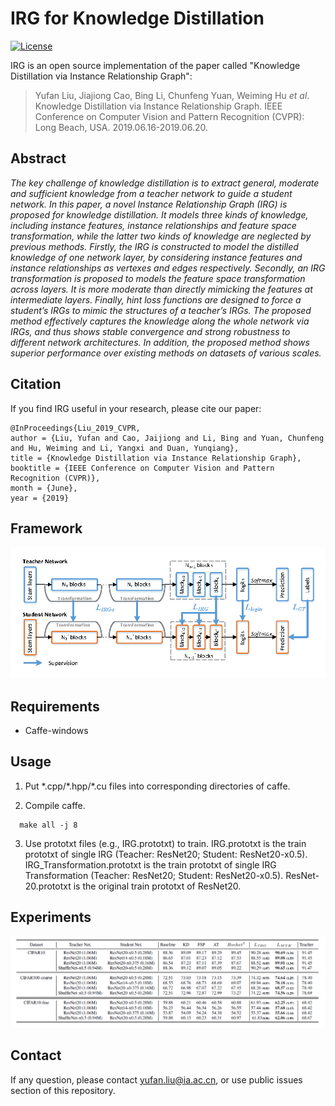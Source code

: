 # IRG for Knowledge Distillation
[![License](https://img.shields.io/badge/license-BSD-blue.svg)](LICENSE)

IRG is an open source implementation of the paper called "Knowledge Distillation via Instance Relationship Graph":
> Yufan Liu, Jiajiong Cao, Bing Li, Chunfeng Yuan, Weiming Hu *et al*. Knowledge Distillation via Instance Relationship Graph. IEEE Conference on Computer Vision and Pattern Recognition (CVPR): Long Beach, USA. 2019.06.16-2019.06.20.

## Abstract
*The key challenge of knowledge distillation is to extract
general, moderate and sufficient knowledge from a teacher
network to guide a student network. In this paper, a novel
Instance Relationship Graph (IRG) is proposed for knowledge
distillation. It models three kinds of knowledge, including
instance features, instance relationships and feature
space transformation, while the latter two kinds of
knowledge are neglected by previous methods. Firstly, the
IRG is constructed to model the distilled knowledge of
one network layer, by considering instance features and
instance relationships as vertexes and edges respectively.
Secondly, an IRG transformation is proposed to models the
feature space transformation across layers. It is more moderate
than directly mimicking the features at intermediate
layers. Finally, hint loss functions are designed to force a
student’s IRGs to mimic the structures of a teacher’s IRGs.
The proposed method effectively captures the knowledge
along the whole network via IRGs, and thus shows stable
convergence and strong robustness to different network architectures.
In addition, the proposed method shows superior
performance over existing methods on datasets of various
scales.*

## Citation
If you find IRG useful in your research, please cite our paper:
````
@InProceedings{Liu_2019_CVPR,
author = {Liu, Yufan and Cao, Jaijiong and Li, Bing and Yuan, Chunfeng and Hu, Weiming and Li, Yangxi and Duan, Yunqiang},
title = {Knowledge Distillation via Instance Relationship Graph},
booktitle = {IEEE Conference on Computer Vision and Pattern Recognition (CVPR)},
month = {June},
year = {2019}
````

## Framework
![Framework](./img/framework.png "Framework")

## Requirements

- Caffe-windows

## Usage
1. Put \*.cpp/\*.hpp/\*.cu files into corresponding directories of caffe.

2. Compile caffe.
```make
  make all -j 8
  ```
3. Use prototxt files (e.g., IRG.prototxt) to train.
   IRG.prototxt is the train prototxt of single IRG (Teacher: ResNet20; Student: ResNet20-x0.5).
   IRG_Transformation.prototxt is the train prototxt of single IRG Transformation (Teacher: ResNet20; Student: ResNet20-x0.5).
   ResNet-20.prototxt is the original train prototxt of ResNet20.

## Experiments
![Experimental results](./img/Exp_results.png "Experimental results")

## Contact
If any question, please contact yufan.liu@ia.ac.cn, or use public issues section of this repository.
